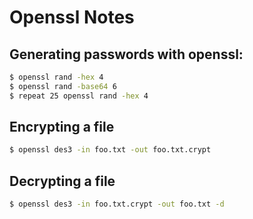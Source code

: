 # Openssl Notes

## Generating passwords with openssl:

```bash
$ openssl rand -hex 4
$ openssl rand -base64 6
$ repeat 25 openssl rand -hex 4
```

## Encrypting a file

```bash
$ openssl des3 -in foo.txt -out foo.txt.crypt
```

## Decrypting a file

```bash
$ openssl des3 -in foo.txt.crypt -out foo.txt -d
```
